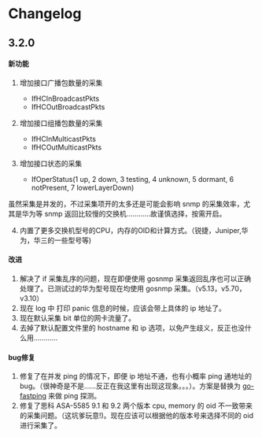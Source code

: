 # Changelog #
## 3.2.0 ##
#### 新功能 ####
1. 增加接口广播包数量的采集
	* IfHCInBroadcastPkts
	* IfHCOutBroadcastPkts

2. 增加接口组播包数量的采集
	* IfHCInMulticastPkts
	* IfHCOutMulticastPkts

3. 增加接口状态的采集
	* IfOperStatus(1 up, 2 down, 3 testing, 4 unknown, 5 dormant, 6 notPresent, 7 lowerLayerDown)

虽然采集是并发的，不过采集项开的太多还是可能会影响 snmp 的采集效率，尤其是华为等 snmp 返回比较慢的交换机…………故谨慎选择，按需开启。

4. 内置了更多交换机型号的CPU，内存的OID和计算方式。（锐捷，Juniper,华为，华三的一些型号等)

#### 改进 ####
1. 解决了 if 采集乱序的问题，现在即便使用 gosnmp 采集返回乱序也可以正确处理了。已测试过的华为型号现在均使用 gosnmp 采集。（v5.13，v5.70，v3.10）
2. 现在 log 中 打印 panic 信息的时候，应该会带上具体的 ip 地址了。
3. 现在默认采集 bit 单位的网卡流量了。
4. 去掉了默认配置文件里的 hostname 和 ip 选项，以免产生歧义，反正也没什么用…………

#### bug修复 ####
1. 修复了在并发 ping 的情况下，即便 ip 地址不通，也有小概率 ping 通地址的 bug。（很神奇是不是……反正在我这里有出现这现象。。。）。方案是替换为 [go-fastping](https://github.com/tatsushid/go-fastping) 来做 ping 探测。
2. 修复了思科 ASA-5585 9.1 和 9.2 两个版本 cpu, memory 的 oid 不一致带来的采集问题。（这坑爹玩意!)。现在应该可以根据他的版本号来选择不同的 oid 进行采集了。